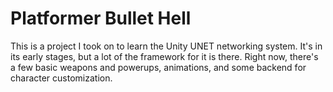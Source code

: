 # Platformer Bullet Hell
This is a project I took on to learn the Unity UNET networking system. It's in its early stages, but a lot of the framework for it is there. Right now, there's a few basic weapons and powerups, animations, and some backend for character customization.
